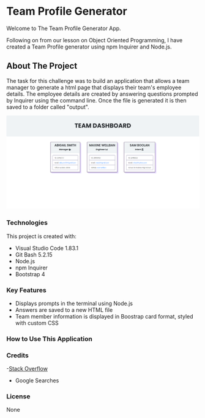 # Team Profile Generator

Welcome to The Team Profile Generator App.

Following on from our lesson on Object Oriented Programming, I have created a Team Profile generator using npm Inquirer and Node.js.

## About The Project

The task for this challenge was to build an application that allows a team manager to generate a html page that displays their team's employee details. The employee details are created by answering questions prompted by Inquirer using the command line. Once the file is generated it is then saved to a folder called "output".

![Screenshot image of application - ADD](./assets/images/generator-screenshot.png)


### Technologies
This project is created with:

- Visual Studio Code 1.83.1
- Git Bash 5.2.15
- Node.js
- npm Inquirer
- Bootstrap 4

### Key Features
- Displays prompts in the terminal using Node.js
- Answers are saved to a new HTML file
- Team member information is displayed in Boostrap card format, styled with custom CSS

### How to Use This Application


### Credits 
-[Stack Overflow](stackoverflow.com)
- Google Searches

### License 
None
